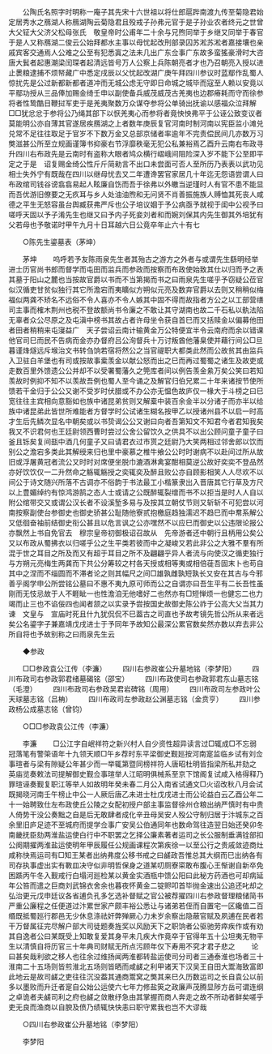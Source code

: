<!-- { "loadSidebar": true } -->
　　公陶氏名照字时明称一庵子其先宋十六世祖以将仕郎扈跸南渡九传至菊隐君始定居秀水之鴈湖人称鴈湖陶云菊隐君且殁戒子孙弗元官于是子孙业农者终元之世曾大父钲大父济父松母张氏　敬皇帝时公甫年二十余与兄煦同举于乡继又同举于春官于是人又称鴈湖二俊云公始拜都水主事以母忧起改刑部录囚苏淞苏淞者嘉接壤也亲戚宾客交通焉人公难之公至有犯悉寘之法未几出广东佥事广东故多蛮猺豪滑时大咨唐大鬂者起惠潮梁闰琛者起清远皆号万人公察上兵陈朝亮者才也乃召朝亮入授以进止褁粮逮捕不烦帑藏广中悉定戌辰以父忧起改湖广庚午拜四川参议时蓝鄢作乱蜀人惊扰先是公过新都新都者道冲而无城公虑无守即日命城之城毕而寇至人赖以安竟以平鄢功授从三品俸加赐金绮壬申以副使备兵威茂威茂古羌夷也边郡瘠耗而守而徐参将者性鸷酷日鞭挝军吏于是羌夷聚数万众谋夺参将公单骑出抚谕以感福众泣拜解□□犹忿忿于参将公乃绳其部下以恹羌夷心而参将者竟怏怏弗平于公诬公致变议者莫能明公亦自薄其官遂居疾鴈湖之上者数年庚辰复官河南时制河南以宪臣监小滩兑兑常不足往往取足于官岁不下数万金又总部京储者率逾年不完责偿民间几亦数万习獘滋甚公所至立规画谨簿书抑豪右节浮靡秩毫无犯公私兼裕焉乙酉升云南右布政寻升四川右布政先是云南时有盗称大眼者鸠众横行嶍峨间阻险深入岁不能下公至即平定之于是　诏复赐金绮公性斤斤简勑言不出口未尝面可否人至所历乃表表以武功见相士失外宁有既哉在四川以继母忧去又二年遭谗罢官家居几十年迄无怨语尝谓人曰布政绾司钱谷谤翕翕易起人眩廉自饬而吾于徐弗以外皦当逆瑾时人有官不患不能显而吾优游旧僚要之无疚耳与乡人处油油煦和无问贤不肖善振施族人赙恤其死丧人咸德之平生无怒容虽台舆臧获弗严斥也公子培议姻于予公病亟予就视于闺中公视予曰嗟呼天固以予子淆先生也继又曰予内子死妾刘者和而婉刘保其内先生御其外培犹有父若母也予敬诺时甲午九月十日耳越六日公竟卒年止六十有七 

　　○陈先生鎏墓表（茅坤） 

　　茅坤 
　　呜呼若予友陈雨泉先生者其殆古之游方之外者与或谓先生繇明经举进士历官尚书郎而督学而屯田而监兵而参政而按察而布政使始致其仕以归而予之表其墓于阳山之麓也当按故官爵以书而不当第揭而书之曰雨泉先生嗟乎予窃疑公莅官似汉循吏甘贫似独行其它所澹宕而夷矌似方朔似元亮及数弃官爵以去则又稍稍似梅福似两龚不矫名不远俗不令人喜亦不令人嫉其中固不得而故指者方公之以工部营缮司主事而榷木荆州也税不登故额尚书令廉之不敢让其守湖南也故二千石私以骫法陷无辜者众公尽原之及屯滇中榜书其故占者许母坐令获自首巳而又括赎金以偏募他田者田者稍稍来屯寖益广　天子尝诏云南计输黄金万公特便宜半令云南府而余以错课他官司巳而民不告病而金亦办督府吕公洵督兵十万讨叛酋他藩臬使并藉行间公□旦暮谨烽燧远斥堠治文书转刍饷若宿将然公之当官禔职大都类此然而公故贫其由监兵入卫驻白羊堡也有司或按故事槖羡金以献公怒而出之巳而再过蜀蜀之诸生及故吏或走数百里外馈遗公公并却不以受署蜀藩久之筦库者间以例告羡金絫万矣公笑曰若知羡故时例抑不知不以羡故吾例也蜀人至今诵之及解官归伯兄累二十年来诸按节使所馈若干金归于公公又谢不受岁时伏腊或不办公亦无愠色故庐仅一椽大于斗榜之曰巳宽往往主宾相向意豁如也族中诸昆弟贫则又解槖中装百余金半以分诸子而亦半以给族中诸昆弟此皆世所难能者方督学时公试诸生糊名按甲乙以授诸州县不以启一时高才生后先鳞次显名中朝矣或以书贽谒公公又谢曰向者吾第知文不知君今者君知我矣我又不识君何也王廷尉领西曹时尝过公舍公留饮久之供具不以出公顾问童子童子曰釜且铄矣复间瓿中酒几何童子又曰请君衣过市贳之廷尉乃大笑两相过邻舍郎以饮而别公之澹宕多类此其解绶来归也里中豪慕之椎牛飨公公时时谢病不以赴间过所从故旧或浮屠黄冠者流公又时时对席便坐脱巾漉酒淋禽宴酣相莫逆公故好奕奕不登品然亦好饮饮仅一二升然命之觞辄觞授之奕辄奕及醉且败公亦自顾影相笑人人尽欢不以间公于诗文随兴所落不古调亦不俗韵于书法最工小楷篆隶出入晋唐其它行草及方尺以上豊媚绰约有惊鸿游鹄之态人士或请之公既醉辄裂缯而书不以拒当是时人人自以附公绾带交又或谓公汉长者不设溪堑多易与及按其立朝仗节则又斩斩不可犯尝以河南按察副使台参御史也御史骄甚公耻随他寮贰抱檄庭趋独濡迟不趋巳而中帬系解公又低徊奋袖前结御史衔公甚且以危言讽之公亦嘿然不以应巳而御史以公违限论报公亦飘然上书自免官去　穆宗皇帝初御极诏召故从　先帝游者还中朝行且柄用公矣公又以布政从蜀拂衣以归嗟乎公之生平类若彼而中之凝峻又若此非公之大雅不羣有所混于世之耳目之所及而又有超于耳目之所不及翩翩乎异人者流与向使汉之循吏独行与方朔元亮梅生两龚而下共公分筹较之村各天授或相等夷或相倍蓰吾固末卜也苟自其中之涅而不缁圆而不滞者论之则其幅尺之间□雄孰雌孰短孰长又安在其古与今邪善乎阁学申公所尝铭公墓曰不惠不夷九原可师而公之自谓亦曰吾生平有二长吾性虽刚而无忮忌故于人不睚眦一也性澹洎无他嗜好二也然亦有□短惮烦一也健忘二也力竭而止三也不谄佞四也闻者颔之以实录予尝按国史故御史陈公祚于公高大父当其力谏　文皇与　宣庙时死且什九犹侃侃不巳葢古之司直也予故考镜先哲公所从来者远矣公名鎏字子兼嘉靖戊戌进士于予同年予故知公最深公累官数矣然亦数以弃去非公所自将也予故别称之曰雨泉先生云 

　　◆参政 

　　□□参政袁公江传（李濂） 
　　四川右参政崔公升墓地铭（李梦阳） 
　　四川布政司右参政郭君绪墓碣铭（邵宝） 
　　四川布政使司右参政郭君东山墓志铭（毛澄） 
　　四川布政司右参政吴君岩碑铭（周用） 
　　四川布政司左参政叶公天球墓志铭（吕柟） 
　　四川布政司左参政赵公渊墓志铭（金贲亨） 
　　四川参政杨公成墓志铭（曾钧） 

　　○□□参政袁公江传（李濂） 

　　李濂 
　　□公江字自岷祥符之新兴村人自少资性超异读言过□辄成□不忘弱冠落笔有警筞语年十九领天顺□午乡荐时东平梁御史觐廵按河南寔监临乡试有刘佥事瑄者与梁有隙疑公年甚少而一举辄第暨同榜祥符人唐昭杜明皆指梁所私并劾之　英庙览奏敕法司提解御史觐佥事瑄举人江昭明俱械系至京下馆阁复试咸入格得释乃罪瑄诬奏觐复职江等举人如故明年癸未春二月公入南省试通文□火诏改秋八月会试既揭晓河南壬午榜止中公一人厥后唐乙未进士杜戊戌进士而公论益白云乙酉公年二十一始聘致仕左布政使丘公陵之女配初授户部主事监督徐州仓粮出纳严慎时有中贵人倚势干没公奏黜之自是后无敢肆者成化辛丑母吴安人殁公守制归居于汴城东之百余里旧庐足迹不至城府而提学佥事广安吴公伯通同年也数命驾往造翌日始还癸卯冬南畿抚臣劾两淮盐运使白行中不职罢之乞择公廉素著者运司之长公服制垂满铨部扣公阕期擢两淮盐运使明年甲辰履任公规画课程次第疾徐一以至公行之贵戚敛迹商灶咸称快焉运司有□知王某者出纳弗度公移书戒之曰鹾政吾惟总其大纲而巳出纳各有司存执事虚出实有斁皿决守似非明哲保身之道某叨厕寮寀敢布腹心王惭谢自新卒免困踬丙午冬入觐戒行白塌河廵检某以黄金实酒瓶中馈公阳曰此秘方药酒也可却病延年公笞而遣之巨商刘武锦衣舍余也暮夜怀黄金二锭赆叩首毕抛金速出公追还叱却之弘治更元戊申廷议各省逋负孔多乞选补督赋之官公被荐擢四川右参政督理粮储简书严重公廉程之任便道过汴累世家产颇丰裕公悉让与诸弟若侄而自置宅一区纔值二百缗既抵蜀廵行郡邑无少休息涤祛奸弊殚厥心力未岁余察出隐蔽官赋及夙逋在民者若干万督属征完尽解户部大司徒题奏旌奖以风励天下之职饷者公驱驰劳瘁疾作或有劝其自逸者公曰某既受上知敢复爱其身平未几疾大作竟卒于官得年五十公坦夷无物平生以清慎自将历官三十年典司财赋无所点污顾年仅下寿用不究才君子悲之 
　　论曰甚矣哉利欲之移人也往余过维扬闻两淮都转盐运使司分司者三通泰淮也场者三十淮南二十五场则皆煎淮北五场则皆晒而咸鹾之利甲诸天下汉吴王自田大鬻海致富即此地云是故司鹾之吏往往沉没葢其通商鬻窝之獘其来巳久历数运司之长自袁公以前多以墨败而升迁者寔自公始公运使六七年力修盐筴之政廉声茂腾显陟方岳可谓连纲之卓诡者夫鹾司利之府也鹾之敛散纾急由其掌握而商人奔走之故不所动者鲜矣嗟乎吏无良而渔商以自腴及偾乃绩辄快快恚曰职守累我也岂不大谬哉 

　　○四川右参政崔公升墓地铭（李梦阳） 

　　李梦阳 
